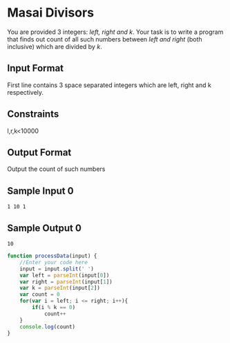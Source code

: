 # **Masai Divisors**

You are provided 3 integers: *left, right and k*. Your task is to write a program that finds out count of all such numbers between *left and right* (both inclusive) which are divided by *k*.

## Input Format

First line contains 3 space separated integers which are left, right and k respectively.

## Constraints

l,r,k<10000

## Output Format

Output the count of such numbers

## Sample Input 0
```
1 10 1
```
## Sample Output 0
```
10
```
```javascript
function processData(input) {
    //Enter your code here
    input = input.split(' ')
    var left = parseInt(input[0])
    var right = parseInt(input[1])
    var k = parseInt(input[2])
    var count = 0
    for(var i = left; i <= right; i++){
        if(i % k == 0)
            count++
    }
    console.log(count)
}    
```
